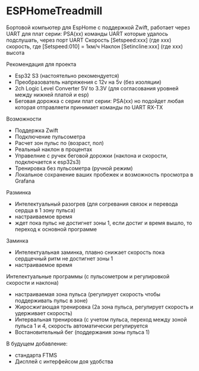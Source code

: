 # ESPHomeTreadmill

Бортовой компьютер для EspHome с поддержкой Zwift, работает через UART для плат серии: PSA(xx)
команды UART которые удалось подслушать, через порт UART
Скорость [Setspeed:xxx] (где xxx) скорость, где [Setspeed:010] = 1км/ч
Наклон [Setincline:xxx] (где xxx) высота

Рекомендация для проекта 
 - Esp32 S3 (настоятельно рекомендуется)
 - Преобразователь напряжения с 12v на 5v (без изоляции)
 - 2ch Logic Level Converter 5V to 3.3V (для согласования уровней между нижней платой и esp)
 - Беговая дорожка с серии плат серии: PSA(xx) но подойдет любая которая отправляети принимает команды по UART RX-TX

Возможности
  - Поддержка Zwift
  - Подключение пульсометра
  - Расчет зон пульс по (возраст, пол)
  - Реальный наклон в процентах
  - Управелние с ручек беговой дорожки (наклона и скорости, подключается к esp32s3)
  - Тренировка без пульсометра (ручной режим)
  - Локальное сохранение ваших пробежек и возможность просмотра в Grafana
  
  Разминка
  - Интелектуальный разогрев (для согревания связок и перевода сердца в 1 зону пульса)
  - настраиваемое время
  - ждет пока пульс не достигнет зоны 1, если достиг и время вышло, то переход к основной программе
    
  Заминка
  - Интелектуальная заминка, плавно снижает скорость пока сердцечный ритм не достигнет зоны 1
  - настраиваемое время

Интелектуальные программы (с пульсометром и регулировкой скорости и наклона)
- настраиваемая зона пульса (регулирует скорость чтобы поддерживать пульс в зоне)
- Жиросжигающая тренировка (2а зона пульса, регулирует скорость и удерживает скорость)
- Интервальная тренировка (с учетом пульса, переход между зоной пульса 1 и 4, скорость автоматически регулируется
- Востановительный бег (поддержания зоны пульса 1)

В будущем добавление:
- стандарта FTMS
- Дисплей с интерфейсом доя удобства
